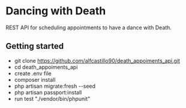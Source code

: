 # Dancing with Death
REST API for scheduling appointments to have a dance with Death.
## Getting started
- git clone https://github.com/alfcastillo90/death_appoiments_api.git
- cd death_appoiments_api
- create .env file
- composer install
- php artisan migrate:fresh --seed
- php artisan passport:install
- run test "./vendor/bin/phpunit"
